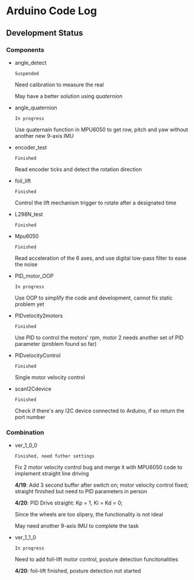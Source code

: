 # Arduino Code Log

## Development Status
### Components

- angle_detect

    `Suspended`

    Need calibration to measure the real 
    
    May have a better solution using *quaternion*

- angle_quaternion

    `In progress`

    Use quaternain function in MPU6050 to get row, pitch and yaw without another new 9-axis IMU

- encoder_test

    `Finished`

    Read encoder ticks and detect the rotation direction

- foil_lift

    `Finished`

    Control the lift mechanism trigger to rotate after a designated time

- L298N_test

    `Finished`

- Mpu6050

    `Finished`

    Read acceleration of the 6 axes, and use digital low-pass filter to ease the noise

- PID_motor_OOP

    `In progress`

    Use OOP to simplify the code and development, cannot fix static problem yet

- PIDvelocity2motors

    `Finished`

    Use PID to control the motors' rpm, motor 2 needs another set of PID parameter (problem found so far)

- PIDvelocityControl

    `Finished`

    Single motor velocity control

- scanI2Cdevice

    `Finished`

    Check if there's any I2C device connected to Arduino, if so return the port number

### Combination

- ver_1_0_0

    `Finished, need futher settings`

    Fix 2 motor velocity control bug and merge it with MPU6050 code to implement straight line driving

    **4/19**: Add 3 second buffer after switch on; motor velocity control fixed; straight finished but need to PID parameters in person
    
    **4/20**: PID Drive straight: Kp = 1, Ki = Kd = 0; 

    Since the wheels are too slipery, the functionality is not ideal
    
    May need another 9-axis IMU to complete the task

- ver_1_1_0

    `In progress`

    Need to add foil-lift motor control, posture detection funcitonalities

    **4/20**: foil-lift finished, posture detection not started
